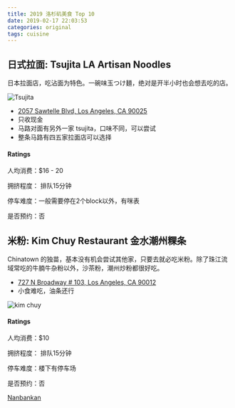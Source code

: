```yaml
---
title: 2019 洛杉矶美食 Top 10
date: 2019-02-17 22:03:53
categories: original
tags: cuisine
---
```




<!--more-->

## 日式拉面: Tsujita LA Artisan Noodles

日本拉面店，吃沾面为特色。一碗味玉つけ麺，绝对是开半小时也会想去吃的店。

![Tsujita](https://s3-media1.fl.yelpcdn.com/bphoto/JiqXEGFScw2zyEdELX76yA/o.jpg)

+ [2057 Sawtelle Blvd, Los Angeles, CA 90025](https://goo.gl/maps/h9HQ9oyzFKM2)
+ 只收现金
+ 马路对面有另外一家 tsujita，口味不同，可以尝试
+ 整条马路有四五家拉面店可以选择

#### Ratings

人均消费：$16 - 20

拥挤程度： 排队15分钟

停车难度：一般需要停在2个block以外，有咪表

是否预约：否



## 米粉: Kim Chuy Restaurant 金水潮州粿条

Chinatown 的独苗，基本没有机会尝试其他家，只要去就必吃米粉。除了珠江流域常吃的牛腩牛杂粉以外，沙茶粉，潮州炒粉都很好吃。

+ [727 N Broadway # 103, Los Angeles, CA 90012](https://goo.gl/maps/jLj8q9RgCdy)
+ 小食难吃，油条还行

![kim chuy](https://s3-media3.fl.yelpcdn.com/bphoto/BFhkuaDTw8Ko9JYn8VEHoQ/o.jpg)

#### Ratings

人均消费：$10

拥挤程度： 排队15分钟

停车难度：楼下有停车场

是否预约：否

[Nanbankan](https://goo.gl/maps/pJGK9Takk8U2)